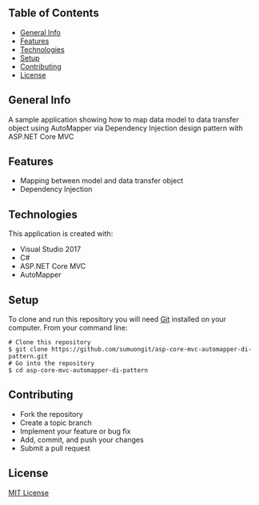 ## Table of Contents
* [General Info](#general-info)
* [Features](#features)
* [Technologies](#technologies)
* [Setup](#setup)
* [Contributing](#contributing)
* [License](#license)

## General Info
A sample application showing how to map data model to data transfer object using AutoMapper via Dependency Injection design pattern with ASP.NET Core MVC 

## Features
* Mapping between model and data transfer object
* Dependency Injection 

## Technologies
This application is created with:
* Visual Studio 2017
* C# 
* ASP.NET Core MVC
* AutoMapper
	
## Setup
To clone and run this repository you will need [Git](https://git-scm.com/) installed on your computer. From your command line:

```
# Clone this repository
$ git clone https://github.com/sumuongit/asp-core-mvc-automapper-di-pattern.git
# Go into the repository
$ cd asp-core-mvc-automapper-di-pattern
```

## Contributing
* Fork the repository
* Create a topic branch
* Implement your feature or bug fix
* Add, commit, and push your changes
* Submit a pull request

## License
[MIT License](https://github.com/sumuongit/asp-core-mvc-automapper-di-pattern/blob/master/LICENSE)
